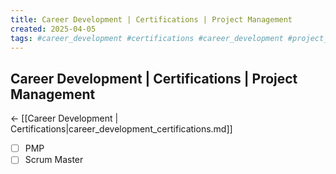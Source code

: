 ```yaml
---
title: Career Development | Certifications | Project Management
created: 2025-04-05
tags: #career_development #certifications #career_development #project_management #certifications
---
```


## Career Development | Certifications | Project Management
← [[Career Development | Certifications|career_development_certifications.md]]

- [ ] PMP
- [ ] Scrum Master